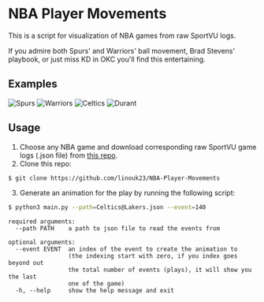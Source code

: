 # NBA Player Movements

This is a script for visualization of NBA games from raw SportVU logs.

If you admire both Spurs' and Warriors' ball movement, Brad Stevens' playbook, or just miss KD in OKC you'll find this entertaining.

## Examples

![Spurs](https://github.com/linouk23/NBA-Player-Movements/blob/master/examples/spurs.gif)
![Warriors](https://github.com/linouk23/NBA-Player-Movements/blob/master/examples/warriors.gif)
![Celtics](https://github.com/linouk23/NBA-Player-Movements/blob/master/examples/celtics.gif)
![Durant](https://github.com/linouk23/NBA-Player-Movements/blob/master/examples/durant.gif)

## Usage

1. Choose any NBA game and download corresponding raw SportVU game logs (.json file) from [this repo](https://github.com/neilmj/BasketballData/tree/master/2016.NBA.Raw.SportVU.Game.Logs "Game logs").
2. Clone this repo:

  ```bash
  $ git clone https://github.com/linouk23/NBA-Player-Movements
  ```

3. Generate an animation for the play by running the following script:

  ```bash
  $ python3 main.py --path=Celtics@Lakers.json --event=140
  ```

  ```
  required arguments:
    --path PATH    a path to json file to read the events from

  optional arguments:
    --event EVENT  an index of the event to create the animation to
                   (the indexing start with zero, if you index goes beyond out
                   the total number of events (plays), it will show you the last
                   one of the game)
    -h, --help     show the help message and exit
  ```
